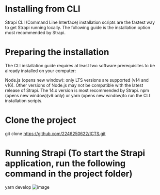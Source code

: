 # Installing from CLI
Strapi CLI (Command Line Interface) installation scripts are the fastest way to get Strapi running locally. The following guide is the installation option most recommended by Strapi.

# Preparing the installation
The CLI installation guide requires at least two software prerequisites to be already installed on your computer:

Node.js (opens new window): only LTS versions are supported (v14 and v16). Other versions of Node.js may not be compatible with the latest release of Strapi. The 14.x version is most recommended by Strapi.
npm (opens new window)(v6 only) or yarn (opens new window)to run the CLI installation scripts.

# Clone the project
git clone https://github.com/2246250622/ICTS.git 

# Running Strapi (To start the Strapi application, run the following command in the project folder)
yarn develop
![image](https://user-images.githubusercontent.com/72436714/181470233-b55e6cae-92ad-4011-b1b9-68dc51752ef0.png)
